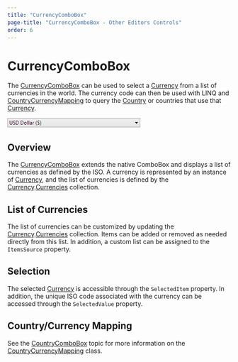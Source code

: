 ```yaml
---
title: "CurrencyComboBox"
page-title: "CurrencyComboBox - Other Editors Controls"
order: 6
---
```

# CurrencyComboBox

The [CurrencyComboBox](xref:@ActiproUIRoot.Controls.Editors.CurrencyComboBox) can be used to select a [Currency](xref:@ActiproUIRoot.Controls.Editors.Currency) from a list of currencies in the world.  The currency code can then be used with LINQ and [CountryCurrencyMapping](xref:@ActiproUIRoot.Controls.Editors.CountryCurrencyMapping) to query the [Country](xref:@ActiproUIRoot.Controls.Editors.Country) or countries that use that [Currency](xref:@ActiproUIRoot.Controls.Editors.Currency).

![Screenshot](../images/currencycombobox-closed.png)

## Overview

The [CurrencyComboBox](xref:@ActiproUIRoot.Controls.Editors.CurrencyComboBox) extends the native ComboBox and displays a list of currencies as defined by the ISO.  A currency is represented by an instance of [Currency](xref:@ActiproUIRoot.Controls.Editors.Currency), and the list of currencies is defined by the [Currency](xref:@ActiproUIRoot.Controls.Editors.Currency).[Currencies](xref:@ActiproUIRoot.Controls.Editors.Currency.Currencies) collection.

## List of Currencies

The list of currencies can be customized by updating the [Currency](xref:@ActiproUIRoot.Controls.Editors.Currency).[Currencies](xref:@ActiproUIRoot.Controls.Editors.Currency.Currencies) collection.  Items can be added or removed as needed directly from this list.  In addition, a custom list can be assigned to the `ItemsSource` property.

## Selection

The selected [Currency](xref:@ActiproUIRoot.Controls.Editors.Currency) is accessible through the `SelectedItem` property.  In addition, the unique ISO code associated with the currency can be accessed through the `SelectedValue` property.

## Country/Currency Mapping

See the [CountryComboBox](countrycombobox.md) topic for more information on the [CountryCurrencyMapping](xref:@ActiproUIRoot.Controls.Editors.CountryCurrencyMapping) class.
